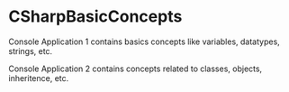 # CSharpBasicConcepts

Console Application 1 contains basics concepts like variables, datatypes, strings, etc.

Console Application 2 contains concepts related to classes, objects, inheritence, etc.